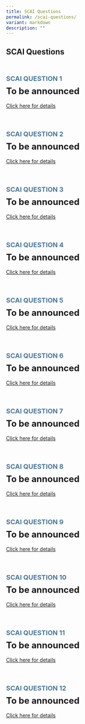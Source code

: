 ```yaml
---
title: SCAI Questions
permalink: /scai-questions/
variant: markdown
description: ""
---
```

## SCAI Questions

<div style="padding: 25px 0px 0px 0px;"></div>

<div style="font-size:18px;line-height:38px; color: #4b789b"><b>SCAI QUESTION 1</b></div>
<div style="font-size:24px;"><b>To be announced</b><br></div><br>
<a href="/scai-question-1/">Click here for details</a>

<div style="padding: 50px 0px 0px 0px;"></div>

<div style="font-size:18px;line-height:38px; color: #4b789b"><b>SCAI QUESTION 2</b></div>
<div style="font-size:24px;"><b>To be announced</b><br></div><br>
<a href="/scai-question-2/">Click here for details</a>

<div style="padding: 50px 0px 0px 0px;"></div>

<div style="font-size:18px;line-height:38px; color: #4b789b"><b>SCAI QUESTION 3</b></div>
<div style="font-size:24px;"><b>To be announced</b><br></div><br>
<a href="/scai-question-3/">Click here for details</a>

<div style="padding: 50px 0px 0px 0px;"></div>

<div style="font-size:18px;line-height:38px; color: #4b789b"><b>SCAI QUESTION 4</b></div>
<div style="font-size:24px;"><b>To be announced</b><br></div><br>
<a href="/scai-question-4/">Click here for details</a>

<div style="padding: 50px 0px 0px 0px;"></div>

<div style="font-size:18px;line-height:38px; color: #4b789b"><b>SCAI QUESTION 5</b></div>
<div style="font-size:24px;"><b>To be announced</b><br></div><br>
<a href="/scai-question-5/">Click here for details</a>

<div style="padding: 50px 0px 0px 0px;"></div>

<div style="font-size:18px;line-height:38px; color: #4b789b"><b>SCAI QUESTION 6</b></div>
<div style="font-size:24px;"><b>To be announced</b><br></div><br>
<a href="/scai-question-6/">Click here for details</a>

<div style="padding: 50px 0px 0px 0px;"></div>

<div style="font-size:18px;line-height:38px; color: #4b789b"><b>SCAI QUESTION 7</b></div>
<div style="font-size:24px;"><b>To be announced</b><br></div><br>
<a href="/scai-question-7/">Click here for details</a>

<div style="padding: 50px 0px 0px 0px;"></div>

<div style="font-size:18px;line-height:38px; color: #4b789b"><b>SCAI QUESTION 8</b></div>
<div style="font-size:24px;"><b>To be announced</b><br></div><br>
<a href="/scai-question-8/">Click here for details</a>

<div style="padding: 50px 0px 0px 0px;"></div>

<div style="font-size:18px;line-height:38px; color: #4b789b"><b>SCAI QUESTION 9</b></div>
<div style="font-size:24px;"><b>To be announced</b><br></div><br>
<a href="/scai-question-9/">Click here for details</a>

<div style="padding: 50px 0px 0px 0px;"></div>

<div style="font-size:18px;line-height:38px; color: #4b789b"><b>SCAI QUESTION 10</b></div>
<div style="font-size:24px;"><b>To be announced</b><br></div><br>
<a href="/scai-question-10/">Click here for details</a>

<div style="padding: 50px 0px 0px 0px;"></div>

<div style="font-size:18px;line-height:38px; color: #4b789b"><b>SCAI QUESTION 11</b></div>
<div style="font-size:24px;"><b>To be announced</b><br></div><br>
<a href="/scai-question-11/">Click here for details</a>

<div style="padding: 50px 0px 0px 0px;"></div>

<div style="font-size:18px;line-height:38px; color: #4b789b"><b>SCAI QUESTION 12</b></div>
<div style="font-size:24px;"><b>To be announced</b><br></div><br>
<a href="/scai-question-12/">Click here for details</a>